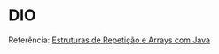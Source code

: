 # DIO

Referência: 
[Estruturas de Repetição e Arrays com Java](https://github.com/cami-la/loops-e-arrays)
